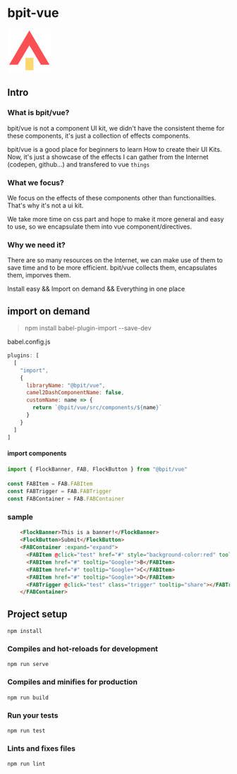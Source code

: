 # bpit-vue

![](https://raw.githubusercontent.com/dreambo8563/static-assets/master/bpit/100*100.png)

## Intro

### What is bpit/vue?

bpit/vue is not a component UI kit, we didn't have the consistent theme for these components, it's just a collection of effects components.

bpit/vue is a good place for beginners to learn How to create their UI Kits. Now, it's just a showcase of the effects I can gather from the Internet (codepen, github...) and transfered to vue `things`

### What we focus?

We focus on the effects of these components other than functionailties. That's why it's not a ui kit.

We take more time on css part and hope to make it more general and easy to use, so we encapsulate them into vue component/directives.

### Why we need it?

There are so many resources on the Internet, we can make use of them to save time and to be more efficient. bpit/vue collects them, encapsulates them, imporves them.

Install easy && Import on demand && Everything in one place

## import on demand

> npm install babel-plugin-import --save-dev

babel.config.js

```js
plugins: [
  [
    "import",
    {
      libraryName: "@bpit/vue",
      camel2DashComponentName: false,
      customName: name => {
        return `@bpit/vue/src/components/${name}`
      }
    }
  ]
]
```

#### import components

```js
import { FlockBanner, FAB, FlockButton } from "@bpit/vue"

const FABItem = FAB.FABItem
const FABTrigger = FAB.FABTrigger
const FABContainer = FAB.FABContainer
```

### sample

```html
    <FlockBanner>This is a banner!</FlockBanner>
    <FlockButton>Submit</FlockButton>
    <FABContainer :expand="expand">
      <FABItem @click="test" href="#" style="background-color:red" tooltip="Google+">A</FABItem>
      <FABItem href="#" tooltip="Google+">B</FABItem>
      <FABItem href="#" tooltip="Google+">C</FABItem>
      <FABItem href="#" tooltip="Google+">D</FABItem>
      <FABTrigger @click="test" class="trigger" tooltip="share"></FABTrigger>
    </FABContainer>
```

## Project setup

```
npm install
```

### Compiles and hot-reloads for development

```
npm run serve
```

### Compiles and minifies for production

```
npm run build
```

### Run your tests

```
npm run test
```

### Lints and fixes files

```
npm run lint
```
